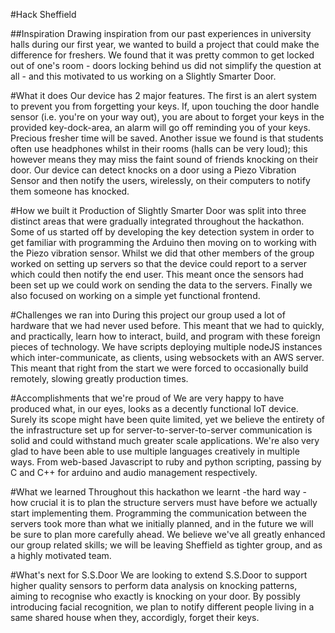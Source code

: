 #Hack Sheffield

##Inspiration
Drawing inspiration from our past experiences in university halls during our first year, we wanted to build a project that could make the difference for freshers. We found that it was pretty common to get locked out of one's room - doors locking behind us did not simplify the question at all - and this motivated to us working on a Slightly Smarter Door.

#What it does
Our device has 2 major features. The first is an alert system to prevent you from forgetting your keys. If, upon touching the door handle sensor (i.e. you're on your way out), you are about to forget your keys in the provided key-dock-area, an alarm will go off reminding you of your keys. Precious fresher time will be saved.
Another issue we found is that students often use headphones whilst in their rooms (halls can be very loud); this however means they may miss the faint sound of friends knocking on their door. Our device can detect knocks on a door using a Piezo Vibration Sensor and then notify the users, wirelessly, on their computers to notify them someone has knocked.

#How we built it
Production of Slightly Smarter Door was split into three distinct areas that were gradually integrated throughout the hackathon.
Some of us started off by developing the key detection system in order to get familiar with programming the Arduino then moving on to working with the Piezo vibration sensor. 
Whilst we did that other members of the group worked on setting up servers so that the device could report to a server which could then notify the end user. This meant once the sensors had been set up we could work on sending the data to the servers.
Finally we also focused on working on a simple yet functional frontend.


#Challenges we ran into
During this project our group used a lot of hardware that we had never used before.
This meant that we had to quickly, and practically, learn how to interact, build, and program with these foreign pieces of technology.
We have scripts deploying multiple nodeJS instances which inter-communicate, as clients, using websockets with an AWS server. This meant that right from the start we were forced to occasionally build remotely, slowing greatly production times. 

#Accomplishments that we're proud of
We are very happy to have produced what, in our eyes, looks as a decently functional IoT device. Surely its scope might have been quite limited, yet we believe the entirety of the infrastructure set up for server-to-server-to-server communication is solid and could withstand much greater scale applications. We're also very glad to have been able to use multiple languages creatively in multiple ways. From web-based Javascript to ruby and python scripting, passing by C and C++ for arduino and audio management respectively.


#What we learned
Throughout this hackathon we learnt -the hard way - how crucial it is to plan the structure servers must have before we actually start implementing them. Programming the communication between the servers took more than what we initially planned, and in the future we will be sure to plan more carefully ahead. We believe we've all greatly enhanced our group related skills; we will be leaving Sheffield as tighter group, and as a highly motivated team.


#What's next for S.S.Door
We are looking to extend S.S.Door to support higher quality sensors to perform data analysis on knocking patterns, aiming to recognise who exactly is knocking on your door.
By possibly introducing facial recognition, we plan to notify different people living in a same shared house when they, accordigly, forget their keys. 
